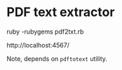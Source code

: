 # PDF text extractor

  ruby -rubygems pdf2txt.rb

  http://localhost:4567/

Note, depends on `pdftotext` utility.
